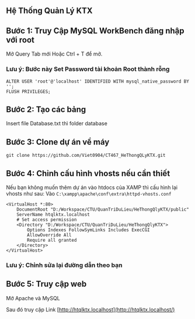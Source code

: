 ## Hệ Thống Quản Lý KTX

## 

## Bước 1: Truy Cập MySQL WorkBench đăng nhập với root
Mở Query Tab mới Hoặc Ctrl + T để mở.
### Lưu ý: Bước này Set Password tài khoản Root thành rỗng
```
ALTER USER 'root'@'localhost' IDENTIFIED WITH mysql_native_password BY ''; 
FLUSH PRIVILEGES;
```

## Bước 2: Tạo các bảng
Insert file Database.txt thì folder database

## Bước 3: Clone dự án về máy
`git clone https://github.com/Viet0904/CT467_HeThongQLyKTX.git`

## Bước 4: Chỉnh cấu hình vhosts nếu cần thiết
Nếu bạn không muốn thêm dự án vào htdocs của XAMP thì cấu hình lại vhosts như sau:
Vào `C:\xampp\apache\conf\extra\httpd-vhosts.conf`
```
<VirtualHost *:80>
    DocumentRoot "D:/Workspace/CTU/QuanTriDuLieu/HeThongQlyKTX/public"
    ServerName htqlktx.localhost
    # Set access permission
    <Directory "D:/Workspace/CTU/QuanTriDuLieu/HeThongQlyKTX">
        Options Indexes FollowSymLinks Includes ExecCGI
        AllowOverride All
        Require all granted
    </Directory>
</VirtualHost>
```

### Lưu ý: Chỉnh sửa lại đường dẫn theo bạn 


## Bước 5: Truy cập web
Mở Apache và MySQL

Sau đó truy cập Link [http://htqlktx.localhost](http://htqlktx.localhost/)

